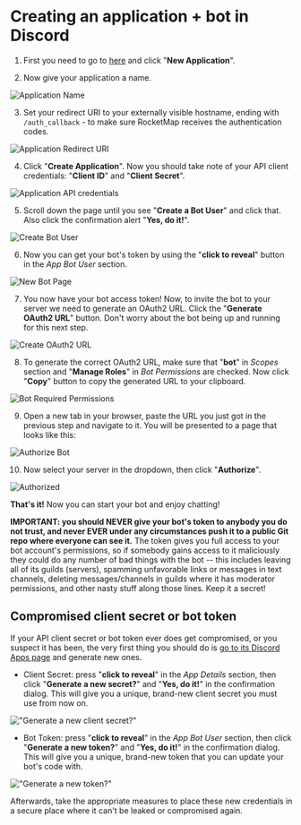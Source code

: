 # Creating an application + bot in Discord

1. First you need to go to [here](https://discordapp.com/developers/applications/me) and click "**New Application**".

2. Now give your application a name.

![Application Name](../_static/img/auth-discord/create-app.png)

3. Set your redirect URI to your externally visible hostname, ending with `/auth_callback` - to make sure RocketMap receives the authentication codes.

![Application Redirect URI](../_static/img/auth-discord/auth-callback.png)

4. Click "**Create Application**". Now you should take note of your API client credentials: "**Client ID**" and "**Client Secret**".

![Application API credentials](../_static/img/auth-discord/client-credentials.png)

5. Scroll down the page until you see "**Create a Bot User**" and click that. Also click the confirmation alert "**Yes, do it!**".

![Create Bot User](../_static/img/auth-discord/create-bot.png)

6. Now you can get your bot's token by using the "**click to reveal**" button in the _App Bot User_ section.

![New Bot Page](../_static/img/auth-discord/bot-token.png)

7. You now have your bot access token! Now, to invite the bot to your server we need to generate an OAuth2 URL. Click the "**Generate OAuth2 URL**" button. Don't worry about the bot being up and running for this next step.

![Create OAuth2 URL](../_static/img/auth-discord/create-oauth2-url.png)

8. To generate the correct OAuth2 URL, make sure that "**bot**" in _Scopes_ section and "**Manage Roles**" in _Bot Permissions_ are checked. Now click "**Copy**" button to copy the generated URL to your clipboard.

![Bot Required Permissions](../_static/img/auth-discord/bot-permissions.png)

9. Open a new tab in your browser, paste the URL you just got in the previous step and navigate to it. You will be presented to a page that looks like this:

![Authorize Bot](../_static/img/auth-discord/bot-authorize.png)

10. Now select your server in the dropdown, then click "**Authorize**".

![Authorized](../_static/img/auth-discord/bot-authorized.png)

**That's it!** Now you can start your bot and enjoy chatting!

**IMPORTANT: you should NEVER give your bot's token to anybody you do not trust, and never EVER under any circumstances push it to a public Git repo where everyone can see it.** The token gives you full access to your bot account's permissions, so if somebody gains access to it maliciously they could do any number of bad things with the bot -- this includes leaving all of its guilds (servers), spamming unfavorable links or messages in text channels, deleting messages/channels in guilds where it has moderator permissions, and other nasty stuff along those lines. Keep it a secret! 
## Compromised client secret or bot token 
If your API client secret or bot token ever does get compromised, or you suspect it has been, the very first thing you should do is [go to its Discord Apps page](https://discordapp.com/developers/applications/me) and generate new ones.

- Client Secret: press "**click to reveal**" in the _App Details_ section, then click "**Generate a new secret?**" and "**Yes, do it!**" in the confirmation dialog. This will give you a unique, brand-new client secret you must use from now on.

!["Generate a new client secret?"](../_static/img/auth-discord/client-secret-reset.png)

- Bot Token: press "**click to reveal**" in the _App Bot User_ section, then click "**Generate a new token?**" and "**Yes, do it!**" in the confirmation dialog. This will give you a unique, brand-new token that you can update your bot's code with.

!["Generate a new token?"](../_static/img/auth-discord/bot-token-reset.png)

Afterwards, take the appropriate measures to place these new credentials in a secure place where it can't be leaked or compromised again.
